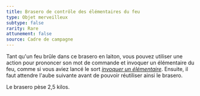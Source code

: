 ```yaml
---
title: Brasero de contrôle des élémentaires du feu
type: Objet merveilleux
subtype: false
rarity: Rare
attunement: false
source: Cadre de campagne
---
```

Tant qu'un feu brûle dans ce brasero en laiton, vous pouvez utiliser une action pour prononcer son mot de commande et invoquer un élémentaire du feu, comme si vous aviez lancé le sort [_invoquer un élémentaire_](/grimoire/invoquer-un-elementaire/). Ensuite, il faut attendre l'aube suivante avant de pouvoir réutiliser ainsi le brasero.

Le brasero pèse 2,5 kilos.
